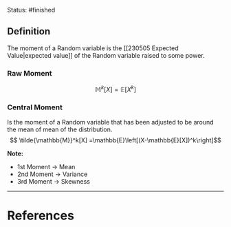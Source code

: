 Status: #finished 
## Definition
The moment of a Random variable is the [[230505 Expected Value|expected value]] of the Random variable raised to some power. 

### Raw Moment
$$\mathbb{M}^k[X]  =\mathbb{E}\left[X^k\right] $$
### Central Moment 
Is the moment of a Random variable that has been adjusted to be around the mean of mean of the distribution. 
$$
\tilde{\mathbb{M}}^k[X]  =\mathbb{E}\left[(X-\mathbb{E}[X])^k\right]$$

**Note:** 
- 1st Moment -> Mean
- 2nd Moment -> Variance 
- 3rd Moment -> Skewness





---
# References
